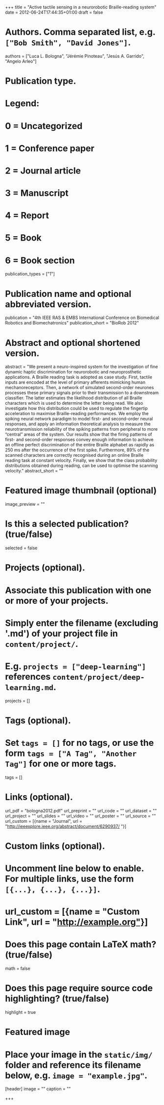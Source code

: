 +++
title = "Active tactile sensing in a neurorobotic Braille-reading system"
date = 2012-06-24T17:44:35+01:00
draft = false

# Authors. Comma separated list, e.g. `["Bob Smith", "David Jones"]`.
authors = ["Luca L. Bologna", "Jérémie Pinoteau", "Jesús A. Garrido", "Angelo Arleo"]

# Publication type.
# Legend:
# 0 = Uncategorized
# 1 = Conference paper
# 2 = Journal article
# 3 = Manuscript
# 4 = Report
# 5 = Book
# 6 = Book section
publication_types = ["1"]

# Publication name and optional abbreviated version.
publication = "4th IEEE RAS & EMBS International Conference on Biomedical Robotics and Biomechatronics"
publication_short = "BioRob 2012"

# Abstract and optional shortened version.
abstract = "We present a neuro-inspired system for the investigation of fine dynamic haptic discrimination for neurorobotic and neuroprosthetic applications. A Braille reading task is adopted as case study. First, tactile inputs are encoded at the level of primary afferents mimicking human mechanoreceptors. Then, a network of simulated second-order neurones processes these primary signals prior to their transmission to a downstream classifier. The latter estimates the likelihood distribution of all Braille characters which is used to determine the letter being read. We also investigate how this distribution could be used to regulate the fingertip acceleration to maximise Braille-reading performances. We employ the spiking neural network paradigm to model first- and second-order neural responses, and apply an information theoretical analysis to measure the neurotransmission reliability of the spiking patterns from peripheral to more “central” areas of the system. Our results show that the firing patterns of first- and second-order responses convey enough information to achieve an offline perfect discrimination of the entire Braille alphabet as rapidly as 250 ms after the occurrence of the first spike. Furthermore, 89% of the scanned characters are correctly recognised during an online Braille reading task at constant velocity. Finally, we show that the class probability distributions obtained during reading, can be used to optimise the scanning velocity."
abstract_short = ""

# Featured image thumbnail (optional)
image_preview = ""

# Is this a selected publication? (true/false)
selected = false

# Projects (optional).
#   Associate this publication with one or more of your projects.
#   Simply enter the filename (excluding '.md') of your project file in `content/project/`.
#   E.g. `projects = ["deep-learning"]` references `content/project/deep-learning.md`.
projects = []

# Tags (optional).
#   Set `tags = []` for no tags, or use the form `tags = ["A Tag", "Another Tag"]` for one or more tags.
tags = []

# Links (optional).
url_pdf = "bologna2012.pdf"
url_preprint = ""
url_code = ""
url_dataset = ""
url_project = ""
url_slides = ""
url_video = ""
url_poster = ""
url_source = ""
url_custom = [{name = "Journal", url = "http://ieeexplore.ieee.org/abstract/document/6290937/ "}]

# Custom links (optional).
#   Uncomment line below to enable. For multiple links, use the form `[{...}, {...}, {...}]`.
# url_custom = [{name = "Custom Link", url = "http://example.org"}]

# Does this page contain LaTeX math? (true/false)
math = false

# Does this page require source code highlighting? (true/false)
highlight = true

# Featured image
# Place your image in the `static/img/` folder and reference its filename below, e.g. `image = "example.jpg"`.
[header]
image = ""
caption = ""

+++
